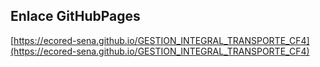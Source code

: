 ## **Enlace GitHubPages**

[https://ecored-sena.github.io/GESTION_INTEGRAL_TRANSPORTE_CF4](https://ecored-sena.github.io/GESTION_INTEGRAL_TRANSPORTE_CF4)